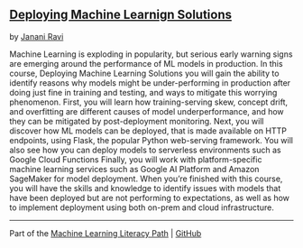 ## [Deploying Machine Learnign Solutions](https://app.pluralsight.com/library/courses/deploying-machine-learning-solutions/description)
by [Janani Ravi](https://app.pluralsight.com/profile/author/janani-ravi)

Machine Learning is exploding in popularity, but serious early warning signs are emerging around the performance of ML models in production. In this course, Deploying Machine Learning Solutions you will gain the ability to identify reasons why models might be under-performing in production after doing just fine in training and testing, and ways to mitigate this worrying phenomenon. First, you will learn how training-serving skew, concept drift, and overfitting are different causes of model underperformance, and how they can be mitigated by post-deployment monitoring. Next, you will discover how ML models can be deployed, that is made available on HTTP endpoints, using Flask, the popular Python web-serving framework. You will also see how you can deploy models to serverless environments such as Google Cloud Functions Finally, you will work with platform-specific machine learning services such as Google AI Platform and Amazon SageMaker for model deployment. When you’re finished with this course, you will have the skills and knowledge to identify issues with models that have been deployed but are not performing to expectations, as well as how to implement deployment using both on-prem and cloud infrastructure.

<hr>

Part of the [Machine Learning Literacy Path](https://app.pluralsight.com/paths/skills/machine-learning-literacy) | [GitHub]()